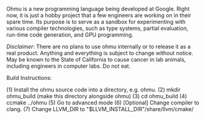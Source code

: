 
Ohmu is a new programming language being developed at Google.  Right now, it
is just a hobby project that a few engineers are working on in their spare
time.  Its purpose is to serve as a sandbox for experimenting with various
compiler technologies, such as type systems, partial evaluation, run-time
code generation, and GPU programming.

*Disclaimer*:  There are no plans to use ohmu internally or to release it as
a real product.  Anything and everything is subject to change without
notice.  May be known to the State of California to cause cancer in lab
animals, including engineers in computer labs. Do not eat.


Build Instructions:

(1) Install the ohmu source code into a directory, e.g. ohmu.
(2) mkdir ohmu_build   (make this directory alongside ohmu)
(3) cd ohmu_build
(4) ccmake ../ohmu
(5) Go to advanced mode
(6) [Optional] Change compiler to clang.
(7) Change LLVM_DIR to "$LLVM_INSTALL_DIR"/share/llvm/cmake/



